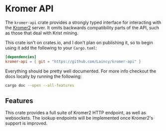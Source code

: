 # Kromer API

The `kromer-api` crate provides a strongly typed interface for interacting with the [Kromer2](https://github.com/ReconnectedCC/kromer2) server. It omits backwards compatibility parts of the API, such as those that deal with Krist mining.

This crate isn't on crates.io, and I don't plan on publishing it, so to begin using it add the following to your `Cargo.toml`:

```toml
[dependencies]
kromer-api = { git = "https://github.com/Laincy/kromer-api" }
```

Everything should be pretty well documented. For more info checkout the docs locally by running the following:

```sh
cargo doc --open --all-features
```

## Features

This crate provides a full suite of Kromer2 HTTP endpoint, as well as websockets. The lookup endpoints will be implemented once Kromer2's support is improved.
